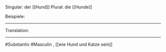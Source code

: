 Singular: der [[Hund]]
Plural: die [[Hunde]]


Beispiele:

---
Translation:


---

#Substantiv #Masculin 
, [[wie Hund und Katze sein]]